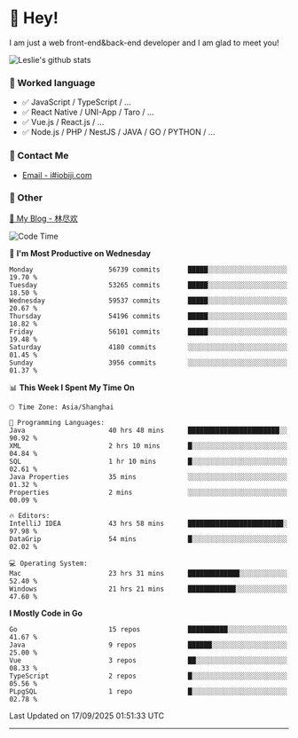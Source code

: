 # 👋 Hey!

I am just a web front-end&back-end developer and I am glad to meet you!

![Leslie's github stats](https://github-readme-stats.vercel.app/api?username=unsafe-ptr&&show_icons=true&&title_color=1abc9c&&icon_color=1abc9c)


### 📝 Worked language

- ✅ JavaScript / TypeScript / ...
- ✅ React Native / UNI-App / Taro / ...
- ✅ Vue.js / React.js / ...
- ✅ Node.js / PHP / NestJS / JAVA / GO / PYTHON / ...

### 📮 Contact Me

- [Email - i#iobiji.com](mailto:i@iobiji.com)


### 🤪 Other

[📌 My Blog - 林尽欢](https://iobiji.com)

<!--START_SECTION:waka-->
![Code Time](http://img.shields.io/badge/Code%20Time-2%2C143%20hrs%2039%20mins-blue)

📅 **I'm Most Productive on Wednesday** 

```text
Monday                   56739 commits       █████░░░░░░░░░░░░░░░░░░░░   19.70 % 
Tuesday                  53265 commits       █████░░░░░░░░░░░░░░░░░░░░   18.50 % 
Wednesday                59537 commits       █████░░░░░░░░░░░░░░░░░░░░   20.67 % 
Thursday                 54196 commits       █████░░░░░░░░░░░░░░░░░░░░   18.82 % 
Friday                   56101 commits       █████░░░░░░░░░░░░░░░░░░░░   19.48 % 
Saturday                 4180 commits        ░░░░░░░░░░░░░░░░░░░░░░░░░   01.45 % 
Sunday                   3956 commits        ░░░░░░░░░░░░░░░░░░░░░░░░░   01.37 % 
```


📊 **This Week I Spent My Time On** 

```text
🕑︎ Time Zone: Asia/Shanghai

💬 Programming Languages: 
Java                     40 hrs 48 mins      ███████████████████████░░   90.92 % 
XML                      2 hrs 10 mins       █░░░░░░░░░░░░░░░░░░░░░░░░   04.84 % 
SQL                      1 hr 10 mins        █░░░░░░░░░░░░░░░░░░░░░░░░   02.61 % 
Java Properties          35 mins             ░░░░░░░░░░░░░░░░░░░░░░░░░   01.32 % 
Properties               2 mins              ░░░░░░░░░░░░░░░░░░░░░░░░░   00.09 % 

🔥 Editors: 
IntelliJ IDEA            43 hrs 58 mins      ████████████████████████░   97.98 % 
DataGrip                 54 mins             █░░░░░░░░░░░░░░░░░░░░░░░░   02.02 % 

💻 Operating System: 
Mac                      23 hrs 31 mins      █████████████░░░░░░░░░░░░   52.40 % 
Windows                  21 hrs 21 mins      ████████████░░░░░░░░░░░░░   47.60 % 
```

**I Mostly Code in Go** 

```text
Go                       15 repos            ██████████░░░░░░░░░░░░░░░   41.67 % 
Java                     9 repos             ██████░░░░░░░░░░░░░░░░░░░   25.00 % 
Vue                      3 repos             ██░░░░░░░░░░░░░░░░░░░░░░░   08.33 % 
TypeScript               2 repos             █░░░░░░░░░░░░░░░░░░░░░░░░   05.56 % 
PLpgSQL                  1 repo              █░░░░░░░░░░░░░░░░░░░░░░░░   02.78 % 
```




 Last Updated on 17/09/2025 01:51:33 UTC
<!--END_SECTION:waka-->
---
